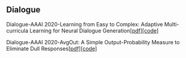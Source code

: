## Dialogue

Dialogue-AAAI 2020-Learning from Easy to Complex: Adaptive Multi-curricula Learning for Neural Dialogue Generation[[pdf]](https://arxiv.org/pdf/2003.00639.pdf)[[code]](https://github.com/hengyicai/Adaptive_Multi-curricula_Learning_for_Dialog)

Dialogue-AAAI 2020-AvgOut: A Simple Output-Probability Measure to Eliminate Dull Responses[[pdf]](https://arxiv.org/pdf/2001.05467.pdf)[[code]](none)
